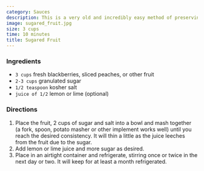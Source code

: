 ```yaml
---
category: Sauces
description: This is a very old and incredibly easy method of preserving fresh fruit by coating it in granulated sugar. If you love fruit preserves with bright, fresh fruit flavor, but are not ready to commit to the process of canning at home--try this technique, there's no cooking involved. The resulting sugared fruit can keep for several months stored in the refrigerator.
image: sugared_fruit.jpg
size: 3 cups
time: 10 minutes
title: Sugared Fruit
---
```

### Ingredients

* `3 cups` fresh blackberries, sliced peaches, or other fruit
* `2-3 cups` granulated sugar
* `1/2 teaspoon` kosher salt
* `juice of 1/2` lemon or lime (optional)

### Directions

1. Place the fruit, 2 cups of sugar and salt into a bowl and mash together (a fork, spoon, potato masher or other implement works well) until you reach the desired consistency. It will thin a little as the juice leeches from the fruit due to the sugar.
2. Add lemon or lime juice and more sugar as desired.
3. Place in an airtight container and refrigerate, stirring once or twice in the next day or two. It will keep for at least a month refrigerated.